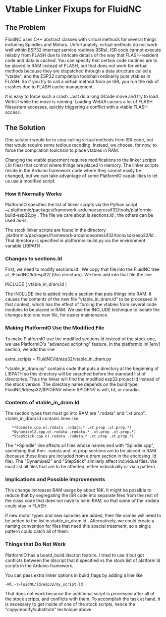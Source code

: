 # Vtable Linker Fixups for FluidNC

## The Problem

FluidNC uses C++ abstract classes with virtual methods for several
things including Spindles and Motors.  Unfortunately, virtual methods
do not work well within ESP32 interrupt service routines (ISRs).  ISR
code cannot execute reliably from FLASH due to intricate details of
the way that FLASH-resident code and data is cached.  You can specify
that certain code routines are to be placed in RAM instead of FLASH,
but that does not work for virtual methods because they are dispatched
through a data structure called a "vtable", and the ESP32 compilation
toolchain ordinarily puts vtables in FLASH.  So if you try to call a virtual
method from an ISR, you run the risk of crashes due to FLASH cache
management.

It is easy to force such a crash.  Just do a long GCode move and
try to load WebUI while the move is running.  Loading WebUI causes
a lot of FLASH filesystem accesses, quickly triggering a conflict
with a vtable FLASH access.

## The Solution

One solution would be to stop calling virtual methods from ISR code,
but that would require some tedious recoding.  Instead, we choose,
for now, to force the compilation toolchain to place vtables in RAM.

Changing the vtable placement requires modifications to the linker
scripts (.ld files) that control where things are placed in memory.
The linker scripts reside in the Arduino framework code where they
cannot easily be changed, but we can take advantage of some PlatformIO
capabilities to let us use a modified script.

### How It Normally Works

PlatformIO specifies the list of linker scripts via the Python script
~/.platformio/packages/framework-arduinoespressif32/tools/platformio-build-esp32.py .
The file we care about is sections.ld ; the others can be used as-is.

The stock linker scripts are found in the directory
.platformio/packages/framework-arduinoespressif32/tools/sdk/esp32/ld .  That
directory is specified in platformio-build.py via the environment
variable LIBPATH .

### Changes to sections.ld

First, we need to modify sections.ld .  We copy that file into
the FluidNC tree at ./FluidNC/ld/esp32/ (this directory).  We then
add into that file the line

   INCLUDE ( vtable_in_dram.ld )

The INCLUDE line is added inside a section that puts things into
RAM.  It causes the contents of the new file "vtable_in_dram.ld"
to be processed in that context, which has the effect of forcing the
vtables from several code modules to be placed in RAM.  We use the
INCLUDE technique to isolate the changes into one new file, for easier
maintenance.

### Making PlatformIO Use the Modified File

To make PlatformIO use the modified sections.ld instead
of the stock one, we use PlatformIO's "advanced scripting"
feature.  In the platformio.ini [env] section, we add this line

   extra_scripts = FluidNC/ld/esp32/vtable_in_dram.py

"vtable_in_dram.py" contains code that puts a directory at
the beginning of LIBPATH so this directory will be searched before
the standard list of directories.  Thus the linker will find
the modified esp32.project.ld instead of the stock version.
The directory name depends on the build type:
FluidNC/ld/esp32/$PIOENV where $PIOENV is wifi, bt, or noradio.

### Contents of vtable_in_dram.ld

The section types that must go into RAM are ".rodata" and ".xt.prop".
vtable_in_dram.ld contains lines like

```
   **Spindle.cpp.o(.rodata .rodata.* .xt.prop .xt.prop.*)
   *Dynamixel2.cpp.o(.rodata .rodata.* .xt.prop .xt.prop.*)
   *StepStick.cpp.o(.rodata .rodata.* .xt.prop .xt.prop.*)
```

The "*Spindle" line affects all files whose names end with "Spindle.cpp",
specifying that their .rodata and .xt.prop sections are to be placed
in RAM (because these lines are included from a dram section in the
enclosing .ld file).  The "Dynamixel2" and "StepStick" similarly affect
individual files.  We must list all files that are to be affected,
either individually or via a pattern.

### Implications and Possible Improvements

This change increases RAM usage by about 18K.  It might be possible
to reduce that by segregating the ISR code into separate files from
the rest of the class code that does not nave to be in RAM, so that
some of the .rodata could stay in FLASH.

If new motor types and new spindles are added, their file names
will need to be added to the list in vtable_in_dram.ld .  Alternatively,
we could create a naming convention for files that need this
special treatment, so a single pattern could catch all of them.

### Things that Do Not Work

PlatformIO has a board_build.ldscript feature.  I tried to use it
but got conflicts between the ldscript that it specified vs the
stock list of platform ld scripts in the Arduino framework.

You can pass extra linker options in build_flags by adding a line
like

 `-Wl,-TFluidNC/ld/esp32/my_script.ld`

That does not work because the additional script is processed
after all of the stock scripts, and conflicts with them.  To
accomplish the task at hand, it is necessary to get inside of
one of the stock scripts, hence the "copy/modify/substitute"
technique above.
